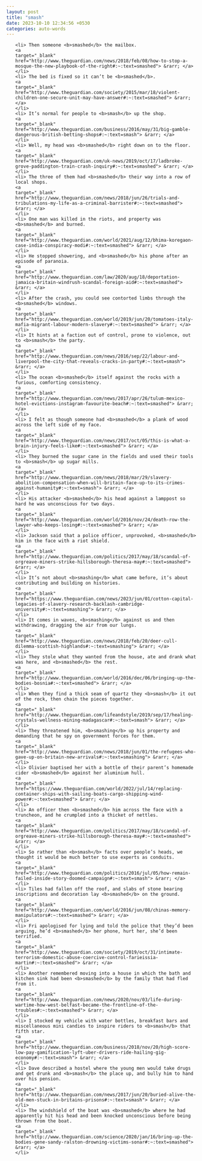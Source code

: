 ```yaml
---
layout: post
title: "smash"
date: 2023-10-10 12:34:56 +0530
categories: auto-words
---
```

<ol>

    <li> Then someone <b>smashed</b> the mailbox.
    <a 
    target="_blank" 
    href="http://www.theguardian.com/news/2018/feb/08/how-to-stop-a-mosque-the-new-playbook-of-the-right#:~:text=smashed"> &rarr; </a>
    </li>
    <li> The bed is fixed so it can’t be <b>smashed</b>.
    <a 
    target="_blank" 
    href="http://www.theguardian.com/society/2015/mar/18/violent-children-one-secure-unit-may-have-answer#:~:text=smashed"> &rarr; </a>
    </li>
    <li> It’s normal for people to <b>smash</b> up the shop.
    <a 
    target="_blank" 
    href="http://www.theguardian.com/business/2016/may/31/big-gamble-dangerous-british-betting-shops#:~:text=smash"> &rarr; </a>
    </li>
    <li> Well, my head was <b>smashed</b> right down on to the floor.
    <a 
    target="_blank" 
    href="http://www.theguardian.com/uk-news/2019/oct/17/ladbroke-grove-paddington-train-crash-inquiry#:~:text=smashed"> &rarr; </a>
    </li>
    <li> The three of them had <b>smashed</b> their way into a row of local shops.
    <a 
    target="_blank" 
    href="http://www.theguardian.com/news/2018/jun/26/trials-and-tribulations-my-life-as-a-criminal-barrister#:~:text=smashed"> &rarr; </a>
    </li>
    <li> One man was killed in the riots, and property was <b>smashed</b> and burned.
    <a 
    target="_blank" 
    href="http://www.theguardian.com/world/2021/aug/12/bhima-koregaon-case-india-conspiracy-modi#:~:text=smashed"> &rarr; </a>
    </li>
    <li> He stopped showering, and <b>smashed</b> his phone after an episode of paranoia.
    <a 
    target="_blank" 
    href="http://www.theguardian.com/law/2020/aug/18/deportation-jamaica-britain-windrush-scandal-foreign-aid#:~:text=smashed"> &rarr; </a>
    </li>
    <li> After the crash, you could see contorted limbs through the <b>smashed</b> windows.
    <a 
    target="_blank" 
    href="http://www.theguardian.com/world/2019/jun/20/tomatoes-italy-mafia-migrant-labour-modern-slavery#:~:text=smashed"> &rarr; </a>
    </li>
    <li> It hints at a faction out of control, prone to violence, out to <b>smash</b> the party.
    <a 
    target="_blank" 
    href="http://www.theguardian.com/news/2016/sep/22/labour-and-liverpool-the-city-that-reveals-cracks-in-party#:~:text=smash"> &rarr; </a>
    </li>
    <li> The ocean <b>smashed</b> itself against the rocks with a furious, comforting consistency.
    <a 
    target="_blank" 
    href="http://www.theguardian.com/news/2017/apr/26/tulum-mexico-hotel-evictions-instagram-favourite-beach#:~:text=smashed"> &rarr; </a>
    </li>
    <li> I felt as though someone had <b>smashed</b> a plank of wood across the left side of my face.
    <a 
    target="_blank" 
    href="http://www.theguardian.com/news/2017/oct/05/this-is-what-a-brain-injury-feels-like#:~:text=smashed"> &rarr; </a>
    </li>
    <li> They burned the sugar cane in the fields and used their tools to <b>smash</b> up sugar mills.
    <a 
    target="_blank" 
    href="http://www.theguardian.com/news/2018/mar/29/slavery-abolition-compensation-when-will-britain-face-up-to-its-crimes-against-humanity#:~:text=smash"> &rarr; </a>
    </li>
    <li> His attacker <b>smashed</b> his head against a lamppost so hard he was unconscious for two days.
    <a 
    target="_blank" 
    href="http://www.theguardian.com/world/2016/nov/24/death-row-the-lawyer-who-keeps-losing#:~:text=smashed"> &rarr; </a>
    </li>
    <li> Jackson said that a police officer, unprovoked, <b>smashed</b> him in the face with a riot shield.
    <a 
    target="_blank" 
    href="http://www.theguardian.com/politics/2017/may/18/scandal-of-orgreave-miners-strike-hillsborough-theresa-may#:~:text=smashed"> &rarr; </a>
    </li>
    <li> It’s not about <b>smashing</b> what came before, it’s about contributing and building on histories.
    <a 
    target="_blank" 
    href="https://www.theguardian.com/news/2023/jun/01/cotton-capital-legacies-of-slavery-research-backlash-cambridge-university#:~:text=smashing"> &rarr; </a>
    </li>
    <li> It comes in waves, <b>smashing</b> against us and then withdrawing, dragging the air from our lungs.
    <a 
    target="_blank" 
    href="http://www.theguardian.com/news/2018/feb/20/deer-cull-dilemma-scottish-highlands#:~:text=smashing"> &rarr; </a>
    </li>
    <li> They stole what they wanted from the house, ate and drank what was here, and <b>smashed</b> the rest.
    <a 
    target="_blank" 
    href="http://www.theguardian.com/world/2016/dec/06/bringing-up-the-bodies-bosnia#:~:text=smashed"> &rarr; </a>
    </li>
    <li> When they find a thick seam of quartz they <b>smash</b> it out of the rock, then chain the pieces together.
    <a 
    target="_blank" 
    href="http://www.theguardian.com/lifeandstyle/2019/sep/17/healing-crystals-wellness-mining-madagascar#:~:text=smash"> &rarr; </a>
    </li>
    <li> They threatened him, <b>smashing</b> up his property and demanding that he spy on government forces for them.
    <a 
    target="_blank" 
    href="http://www.theguardian.com/news/2018/jun/01/the-refugees-who-gave-up-on-britain-new-arrivals#:~:text=smashing"> &rarr; </a>
    </li>
    <li> Olivier baptised her with a bottle of their parent’s homemade cider <b>smashed</b> against her aluminium hull.
    <a 
    target="_blank" 
    href="https://www.theguardian.com/world/2022/jul/14/replacing-container-ships-with-sailing-boats-cargo-shipping-wind-power#:~:text=smashed"> &rarr; </a>
    </li>
    <li> An officer then <b>smashed</b> him across the face with a truncheon, and he crumpled into a thicket of nettles.
    <a 
    target="_blank" 
    href="http://www.theguardian.com/politics/2017/may/18/scandal-of-orgreave-miners-strike-hillsborough-theresa-may#:~:text=smashed"> &rarr; </a>
    </li>
    <li> So rather than <b>smash</b> facts over people’s heads, we thought it would be much better to use experts as conduits.
    <a 
    target="_blank" 
    href="http://www.theguardian.com/politics/2016/jul/05/how-remain-failed-inside-story-doomed-campaign#:~:text=smash"> &rarr; </a>
    </li>
    <li> Tiles had fallen off the roof, and slabs of stone bearing inscriptions and decoration lay <b>smashed</b> on the ground.
    <a 
    target="_blank" 
    href="http://www.theguardian.com/world/2016/jun/08/chinas-memory-manipulators#:~:text=smashed"> &rarr; </a>
    </li>
    <li> Fri apologised for lying and told the police that they’d been arguing, he’d <b>smashed</b> her phone, hurt her, she’d been terrified.
    <a 
    target="_blank" 
    href="http://www.theguardian.com/society/2019/oct/31/intimate-terrorism-domestic-abuse-coercive-control-farieissia-martin#:~:text=smashed"> &rarr; </a>
    </li>
    <li> Another remembered moving into a house in which the bath and kitchen sink had been <b>smashed</b> by the family that had fled from it.
    <a 
    target="_blank" 
    href="http://www.theguardian.com/news/2020/nov/03/life-during-wartime-how-west-belfast-became-the-frontline-of-the-troubles#:~:text=smashed"> &rarr; </a>
    </li>
    <li> I stocked my vehicle with water bottles, breakfast bars and miscellaneous mini candies to inspire riders to <b>smash</b> that fifth star.
    <a 
    target="_blank" 
    href="http://www.theguardian.com/business/2018/nov/20/high-score-low-pay-gamification-lyft-uber-drivers-ride-hailing-gig-economy#:~:text=smash"> &rarr; </a>
    </li>
    <li> Dave described a hostel where the young men would take drugs and get drunk and <b>smash</b> the place up, and bully him to hand over his pension.
    <a 
    target="_blank" 
    href="http://www.theguardian.com/news/2017/jun/20/buried-alive-the-old-men-stuck-in-britains-prisons#:~:text=smash"> &rarr; </a>
    </li>
    <li> The windshield of the boat was <b>smashed</b> where he had apparently hit his head and been knocked unconscious before being thrown from the boat.
    <a 
    target="_blank" 
    href="http://www.theguardian.com/science/2020/jan/16/bring-up-the-bodies-gene-sandy-ralston-drowning-victims-sonar#:~:text=smashed"> &rarr; </a>
    </li>